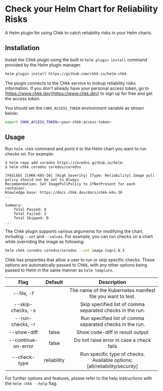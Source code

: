 # Check your Helm Chart for Reliability Risks

A Helm plugin for using Chkk to catch reliability risks in your Helm charts.

## Installation

Install the Chkk plugin using the built in `helm plugin install` command provided by the Helm plugin manager.

```bash
helm plugin install https://github.com/chkk-io/helm-chkk
```

The plugin connects to the Chkk service to lookup reliability risks information. If you don't already have your personal access token, go to [https://www.chkk.dev](https://www.chkk.dev) to sign up for free and get the access token.

You should set the `CHKK_ACCESS_TOKEN` environment variable as shown below:

```bash
export CHKK_ACCESS_TOKEN=<your-chkk-access-token>
```

## Usage

Run `helm chkk` command and point it to the Helm chart you want to run checks on. For example:

```console
$ helm repo add coredns https://coredns.github.io/helm
$ helm chkk coredns coredns/coredns

[FAILED] [CHKK-K8S-36] [High Severity] [Type: Reliability] Image pull policy should not be set to Always
Recommendation: Set ImagePullPolicy to IfNotPresent for each container.
Knowledge base: https://docs.chkk.dev/docs/chkk-k8s-36
...

Summary:
	Total Passed: 8
	Total Failed: 3
	Total Skipped: 0
...
```

The Chkk plugin supports various arguments for modifying the chart, including `--set` and `--values`. For example, you can run checks on a chart while overriding the image as following:

```bash
helm chkk coredns coredns/coredns --set image.tag=1.8.3
```

Chkk has properties that allow a user to run or skip specific checks. These options are automatically passed to Chkk, with any other options being passed to Helm in the same manner as `helm template`.

| Flag | Default | Description |
| :---: |:---: | :---: |
| --file, -f | | The name of the Kubernetes manifest file you want to test.|
| --skip-checks, -s | | Skip specified list of comma separated checks in the run.|
| --run-checks, -r | | Run specified list of comma separated checks in the run.|
| --show-diff         | false   | Show code-diff in result output               |
| --continue-on-error | false | Do not raise error in case a check fails |
| --check-type | reliability | Run specific type of checks. Available options: [all/reliability/security] |


For further options and features, please refer to the help instructions with the `helm chkk --help` flag.
